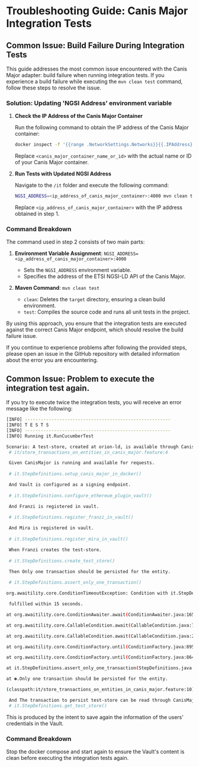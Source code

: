 # Troubleshooting Guide: Canis Major Integration Tests

## Common Issue: Build Failure During Integration Tests

This guide addresses the most common issue encountered with the Canis Major adapter: build failure when running integration tests. If you experience a build failure while executing the `mvn clean test` command, follow these steps to resolve the issue.

### Solution: Updating 'NGSI Address' environment variable

1. **Check the IP Address of the Canis Major Container**

   Run the following command to obtain the IP address of the Canis Major container:

   ```bash
   docker inspect -f '{{range .NetworkSettings.Networks}}{{.IPAddress}}{{end}}' <canis_major_container_name_or_id>
   ```

   Replace `<canis_major_container_name_or_id>` with the actual name or ID of your Canis Major container.

2. **Run Tests with Updated NGSI Address**

   Navigate to the `/it` folder and execute the following command:

   ```bash
   NGSI_ADDRESS=<ip_address_of_canis_major_container>:4000 mvn clean test
   ```

   Replace `<ip_address_of_canis_major_container>` with the IP address obtained in step 1.

### Command Breakdown

The command used in step 2 consists of two main parts:

1. **Environment Variable Assignment**:
   `NGSI_ADDRESS=<ip_address_of_canis_major_container>:4000`
   - Sets the `NGSI_ADDRESS` environment variable.
   - Specifies the address of the ETSI NGSI-LD API of the Canis Major.

2. **Maven Command**:
   `mvn clean test`
   - `clean`: Deletes the `target` directory, ensuring a clean build environment.
   - `test`: Compiles the source code and runs all unit tests in the project.

By using this approach, you ensure that the integration tests are executed against the correct Canis Major endpoint, which should resolve the build failure issue.

If you continue to experience problems after following the provided steps, please open an issue in the GitHub repository with detailed information about the error you are encountering.

## Common Issue: Problem to execute the integration test again.

If you try to execute twice the integration tests, you will receive an error message like the following:

```bash
[INFO] -------------------------------------------------------
[INFO] T E S T S
[INFO] -------------------------------------------------------
[INFO] Running it.RunCucumberTest

Scenario: A test-store, created at orion-ld, is available through CanisMajor. 
 # it/store_transactions_on_entities_in_canis_major.feature:4

 Given CanisMajor is running and available for requests.
 
 # it.StepDefinitions.setup_canis_major_in_docker()

 And Vault is configured as a signing endpoint.
 
 # it.StepDefinitions.configure_ethereum_plugin_vault()

 And Franzi is registered in vault.
 
 # it.StepDefinitions.register_franzi_in_vault()

 And Mira is registered in vault.
 
 # it.StepDefinitions.register_mira_in_vault()

 When Franzi creates the test-store.
 
 # it.StepDefinitions.create_test_store()

 Then Only one transaction should be persisted for the entity.
 
 # it.StepDefinitions.assert_only_one_transaction()

org.awaitility.core.ConditionTimeoutException: Condition with it.StepDefinitions was not

 fulfilled within 15 seconds.

at org.awaitility.core.ConditionAwaiter.await(ConditionAwaiter.java:165)

at org.awaitility.core.CallableCondition.await(CallableCondition.java:78)

at org.awaitility.core.CallableCondition.await(CallableCondition.java:26)

at org.awaitility.core.ConditionFactory.until(ConditionFactory.java:895)

at org.awaitility.core.ConditionFactory.until(ConditionFactory.java:864)

at it.StepDefinitions.assert_only_one_transaction(StepDefinitions.java:559)

at ✽.Only one transaction should be persisted for the entity.

(classpath:it/store_transactions_on_entities_in_canis_major.feature:10)

 And The transaction to persist test-store can be read through CanisMajor.
 # it.StepDefinitions.get_test_store()
```

This is produced by the intent to save again the information of the users' credentials in the Vault.

### Command Breakdown
Stop the docker compose and start again to ensure the Vault's content is clean before executing the integration tests again.